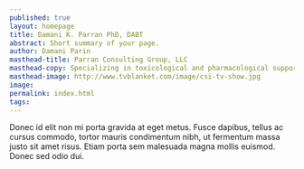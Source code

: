 ```yaml
---
published: true
layout: homepage
title: Damani K. Parran PhD, DABT
abstract: Short summary of your page.
author: Damani Parin
masthead-title: Parran Consulting Group, LLC
masthead-copy: Specializing in toxicological and pharmacological support through preclinical and clinical protocol design, critical peer review, scientific writing and serving as expert witnesses to the Court and litigants.
masthead-image: http://www.tvblanket.com/image/csi-tv-show.jpg
image:
permalink: index.html
tags:
---
```


Donec id elit non mi porta gravida at eget metus. Fusce dapibus, tellus ac cursus commodo, tortor mauris condimentum nibh, ut fermentum massa justo sit amet risus. Etiam porta sem malesuada magna mollis euismod. Donec sed odio dui.
